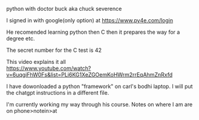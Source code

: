python with doctor buck aka chuck severence

I signed in with google(only option) at https://www.py4e.com/login

He recomended learning python then C then it prepares the way for a degree etc. 

The secret number for the C test is 42

This video explains it all  
https://www.youtube.com/watch?v=6uqgiFhW0Fs&list=PLi6KG1XeZGOemKoHWrm2rrEqAhmZnRxfd

I have dowonloaded a python "framework" on carl's bodhi laptop. I will put the chatgpt instructions in a different file. 

I'm currently working my way through his course. Notes on where I am are on phone>notein>at
